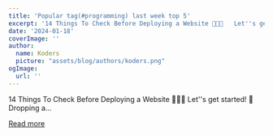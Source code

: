 ```yaml
---
title: 'Popular tag(#programming) last week top 5'
excerpt: '14 Things To Check Before Deploying a Website 👨‍💻🔥   Let''s get started! 🚀  Dropping a...'
date: '2024-01-18'
coverImage: ''
author:
  name: Koders
  picture: "assets/blog/authors/koders.png"
ogImage:
  url: ''
---
```


14 Things To Check Before Deploying a Website 👨‍💻🔥   Let''s get started! 🚀  Dropping a...

[Read more](https://dev.to/c4r4x35/popular-tagprogramming-last-week-top-5-3o9)
